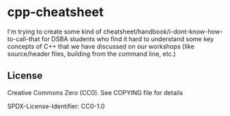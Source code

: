 # cpp-cheatsheet
I'm trying to create some kind of
cheatsheet/handbook/i-dont-know-how-to-call-that for DSBA students who find
it hard to understand some key concepts of C++ that we have discussed on
our workshops (like source/header files, building from the command line, etc.)

## License
Creative Commons Zero (CC0). See COPYING file for details

SPDX-License-Identifier: CC0-1.0
